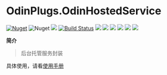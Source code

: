 # OdinPlugs.OdinHostedService

[![Nuget](https://img.shields.io/nuget/v/OdinPlugs.OdinHostedService)](https://www.nuget.org/packages/OdinPlugs.OdinHostedService/) ![Nuget](https://img.shields.io/nuget/dt/OdinPlugs.OdinHostedService) ![](https://img.shields.io/badge/version-1.0.5-brightgreen.svg) [![Build Status](https://travis-ci.com/odinsam/OdinPlugs.OdinHostedService.svg?branch=master)](https://travis-ci.com/odinsam/OdinPlugs.OdinHostedService) ![](https://img.shields.io/github/issues/odinsam/OdinPlugs.OdinHostedService) ![](https://img.shields.io/github/forks/odinsam/OdinPlugs.OdinHostedService) ![](https://img.shields.io/github/stars/odinsam/OdinPlugs.OdinHostedService) ![](https://img.shields.io/badge/platform-.Net_Core_5.0-brightgreen.svg) ![](https://img.shields.io/github/license/odinsam/OdinPlugs.OdinHostedService) [![](https://img.shields.io/badge/Blog-odinsam.com-blue.svg)](https://odinsam.com)

**简介**

> 后台托管服务封装

具体使用，请看[使用手册](https://github.com/odinsam/OdinPlugs.OdinHostedService/blob/master/doc/doc.md)
